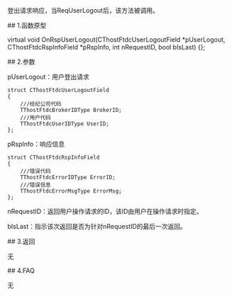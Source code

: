 <p>登出请求响应，当ReqUserLogout后，该方法被调用。</p>
<span class="anchor" id="91346755-7796-4462-8a33-549130f94994"></span>
## 1.函数原型
<p>virtual void OnRspUserLogout(CThostFtdcUserLogoutField *pUserLogout, CThostFtdcRspInfoField *pRspInfo, int nRequestID, bool bIsLast) {};</p>
<span class="anchor" id="aa0bf513-a380-4cab-b069-94d4d3b18211"></span>
## 2.参数
<p>pUserLogout：用户登出请求</p>
<pre><code>struct CThostFtdcUserLogoutField
{
    ///经纪公司代码
    TThostFtdcBrokerIDType BrokerID;
    ///用户代码
    TThostFtdcUserIDType UserID;
};
</code></pre>
<p>pRspInfo：响应信息</p>
<pre><code>struct CThostFtdcRspInfoField
{
    ///错误代码
    TThostFtdcErrorIDType ErrorID;
    ///错误信息
    TThostFtdcErrorMsgType ErrorMsg;
};
</code></pre>
<p>nRequestID：返回用户操作请求的ID，该ID由用户在操作请求时指定。</p>
<p>bIsLast：指示该次返回是否为针对nRequestID的最后一次返回。</p>
<span class="anchor" id="49a125d3-53f5-41aa-9db4-475b20771bcf"></span>
## 3.返回
<p>无</p>
<span class="anchor" id="54783718-ee92-4bb8-aea2-bc66b9a8dab0"></span>
## 4.FAQ
<p>无</p>
